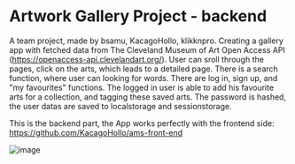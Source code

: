 # Artwork Gallery Project - backend

A team project, made by bsamu, KacagoHollo, klikknpro. 
Creating a gallery app with fetched data from The Cleveland Museum of Art Open Access API (https://openaccess-api.clevelandart.org/).
User can sroll through the pages, click on the arts, which leads to a detailed page. There is a search function, where user can looking for words. 
There are log in, sign up, and "my favourites" functions. The logged in user is able to add his favourite arts for a collection, and tagging these saved arts.
The password is hashed, the user datas are saved to localstorage and sessionstorage.

This is the backend part, the App works perfectly with the frontend side: https://github.com/KacagoHollo/ams-front-end

![image](https://user-images.githubusercontent.com/64640272/159057226-445d5f78-116e-43d0-838f-51183680bebc.png)


